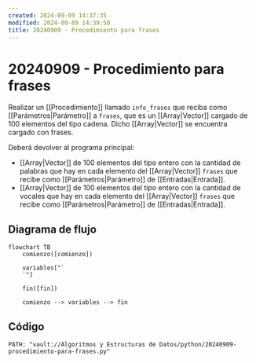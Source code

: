 ```yaml
---
created: 2024-09-09 14:37:35
modified: 2024-09-09 14:39:58
title: 20240909 - Procedimiento para frases
---
```


# 20240909 - Procedimiento para frases

Realizar un [[Procedimiento]] llamado `info_frases` que reciba como [[Parámetros|Parámetro]] a `frases`, que es un [[Array|Vector]] cargado de 100 elementos del tipo cadena. Dicho [[Array|Vector]] se encuentra cargado con frases.

Deberá devolver al programa principal:

- [[Array|Vector]] de 100 elementos del tipo entero con la cantidad de palabras que hay en cada elemento del [[Array|Vector]] `frases` que recibe como [[Parámetros|Parámetro]] de [[Entradas|Entrada]].
- [[Array|Vector]] de 100 elementos del tipo entero con la cantidad de vocales que hay en cada elemento del [[Array|Vector]] `frases` que recibe como [[Parámetros|Parámetro]] de [[Entradas|Entrada]].

## Diagrama de flujo

```mermaid
flowchart TB
	comienzo([comienzo])
    
	variables["`
	`"]
    
    fin([fin])
    
	comienzo --> variables --> fin
```

## Código

```embed-python
PATH: "vault://Algoritmos y Estructuras de Datos/python/20240909-procedimiento-para-frases.py"
```
